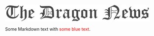 ![Dragon News Letter](./src/assets/logo.png "a title")

<p>Some Markdown text with <span style="color:red">some blue text</span>.</p>
